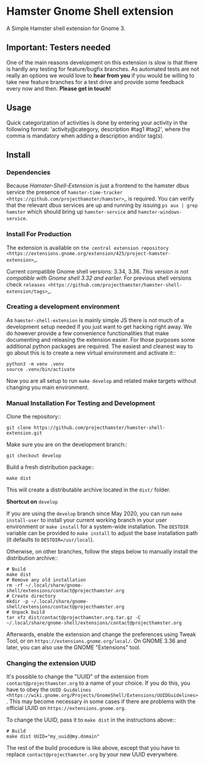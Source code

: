 Hamster Gnome Shell extension
=============================

A Simple Hamster shell extension for Gnome 3.

Important: Testers needed
-------------------------

One of the main reasons development on this extension is slow is that
there is hardly any testing for feature/bugfix branches. As automated
tests are not really an options we would love to **hear from you** if
you would be willing to take new feature branches for a test drive and
provide some feedback every now and then. **Please get in touch!**

Usage
-----

Quick categorization of activities is done by entering your activity in
the following format: 'activity\@category, description \#tag1 \#tag2',
where the comma is mandatory when adding a description and/or tag(s).

Install
-------

### Dependencies 

Because *Hamster-Shell-Extension*
is just a frontend to the hamster dbus service the presence of
`hamster-time-tracker <https://github.com/projecthamster/hamster>`\_ is
required. You can verify that the relevant dbus services are up and
running by issuing `ps aux | grep hamster` which should bring up
`hamster-service` and `hamster-windows-service`.

### Install For Production

The extension is available on
`the central extension repository <https://extensions.gnome.org/extension/425/project-hamster-extension>`\_.

Current compatible Gnome shell versions: 3.34, 3.36. *This version is
not compatible with Gnome shell 3.32 and earlier.* For previous shell
versions check
`releases <https://github.com/projecthamster/hamster-shell-extension/tags>`\_.

### Creating a development environment

As `hamster-shell-extension` is mainly simple JS there is not much of a
development setup needed if you just want to get hacking right away. We
do however provide a few convenience functionalities that make
documenting and releasing the extension easier. For those purposes some
additional python packages are required. The easiest and cleanest way to
go about this is to create a new virtual environment and activate it::

    python3 -m venv .venv
    source .venv/bin/activate

Now you are all setup to run `make develop` and related make targets
without changing you main environment.

### Manual Installation For Testing and Development

Clone the repository::

    git clone https://github.com/projecthamster/hamster-shell-extension.git

Make sure you are on the development branch::

    git checkout develop

Build a fresh distribution package::

    make dist

This will create a distributable archive located in the `dist/` folder.

**Shortcut on** `develop`

If you are using the `develop` branch since May 2020, you can run
`make install-user` to install your current working branch in your user
environment or `make install` for a system-wide installation. The
`DESTDIR` variable can be provided to `make install` to adjust the base
installation path (it defaults to `DESTDIR=/usr/local`).

Otherwise, on other branches, follow the steps below to manually install
the distribution archive::

    # Build
    make dist
    # Remove any old installation
    rm -rf ~/.local/share/gnome-shell/extensions/contact@projecthamster.org
    # Create directory
    mkdir -p ~/.local/share/gnome-shell/extensions/contact@projecthamster.org
    # Unpack build
    tar xfz dist/contact@projecthamster.org.tar.gz -C ~/.local/share/gnome-shell/extensions/contact@projecthamster.org

Afterwards, enable the extension and change the preferences using Tweak
Tool, or on `https://extensions.gnome.org/local/`. On GNOME 3.36 and
later, you can also use the GNOME "Extensions" tool.

### Changing the extension UUID

It's possible to change the "UUID" of the extension from
`contact@projecthamster.org` to a name of your choice. If you do this,
you have to obey the
`UUID Guidelines <https://wiki.gnome.org/Projects/GnomeShell/Extensions/UUIDGuidelines>`.
This may become necessary in some cases if there are problems with the
official UUID on `https://extensions.gnome.org`.

To change the UUID, pass it to `make dist` in the instructions above::

    # Build
    make dist UUID="my_uuid@my.domain"

The rest of the build procedure is like above, except that you have to
replace `contact@projecthamster.org` by your new UUID everywhere.
